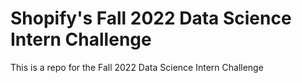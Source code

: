 # Shopify's Fall 2022 Data Science Intern Challenge

This is a repo for the Fall 2022 Data Science Intern Challenge
